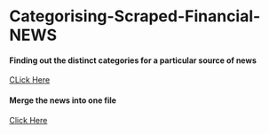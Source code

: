 # Categorising-Scraped-Financial-NEWS

#### Finding out the distinct categories for a particular source of news
[CLick Here](https://github.com/Sabertoothtech/Categorising-Scraped-Financial-NEWS/blob/master/Clustering/Prepare%20files%20according%20to%20categories.ipynb)
#### Merge the news into one file
[Click Here](https://github.com/Sabertoothtech/Categorising-Scraped-Financial-NEWS/blob/master/Merge%20News/Merge%20news.ipynb)
#### 

